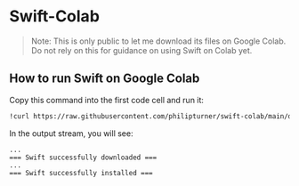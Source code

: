 # Swift-Colab

> Note: This is only public to let me download its files on Google Colab. Do not rely on this for guidance on using Swift on Colab yet.

## How to run Swift on Google Colab

Copy this command into the first code cell and run it:

```bash
!curl https://raw.githubusercontent.com/philipturner/swift-colab/main/download_swift.sh --output download_swift.sh && bash download_swift.sh
```

In the output stream, you will see:

```
...
=== Swift successfully downloaded ===
...
=== Swift successfully installed ===
```
